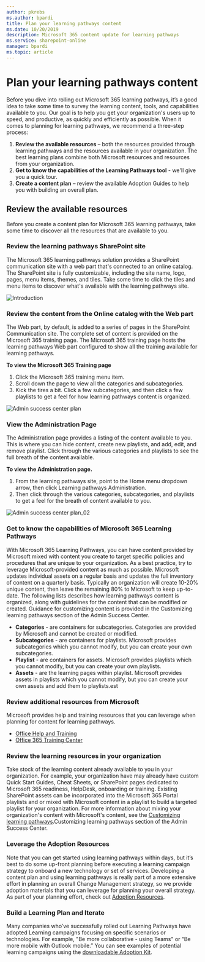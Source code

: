 ```yaml
---
author: pkrebs
ms.author: bpardi
title: Plan your learning pathways content
ms.date: 10/20/2019
description: Microsoft 365 content update for learning pathways
ms.service: sharepoint-online
manager: bpardi
ms.topic: article
---
```


# Plan your learning pathways content
Before you dive into rolling out Microsoft 365 learning pathways, it’s a good idea to take some time to survey the learning content, tools, and capabilities available to you. Our goal is to help you get your organization's users up to speed, and productive, as quickly and efficiently as possible. When it comes to planning for learning pathways, we recommend a three-step process:

1. **Review the available resources** – both the resources provided through learning pathways and the resources available in your organization. The best learning plans combine both Microsoft resources and resources from your organization.
2. **Get to know the capabilities of the Learning Pathways tool** - we'll give you a quick tour. 
3. **Create a content plan** – review the available Adoption Guides to help you with building an overall plan.

## Review the available resources
Before you create a content plan for Microsoft 365 learning pathways, take some time to discover all the resources that are available to you.  

### Review the learning pathways SharePoint site
The Microsoft 365 learning pathways solution provides a SharePoint communication site with a web part that's connected to an online catalog. The SharePoint site is fully customizable, including the site name, logo, pages, menu items, themes, and tiles. Take some time to click the tiles and menu items to discover what's available with the learning pathways site.

![Introduction](media/cg-introducing.png)

### Review the content from the Online catalog with the Web part
The Web part, by default, is added to a series of pages in the SharePoint Communication site. The complete set of content is provided on the Microsoft 365 training page. The Microsoft 365 training page hosts the learning pathways Web part configured to show all the training available for learning pathways. 

**To view the Microsoft 365 Training page**
1. Click the Microsoft 365 training menu item. 
1. Scroll down the page to view all the categories and subcategories.
2. Kick the tires a bit. Click a few subcategories, and then click a few playlists to get a feel for how learning pathways content is organized. 

![Admin success center plan](media/cg-adminsuccesscenterplan_01.png)

### View the Administration Page
The Administration page provides a listing of the content available to you. This is where you can hide content, create new playlists, and add, edit, and remove playlist. Click through the various categories and playlists to see the full breath of the content available. 

**To view the Administration page.**
1. From the learning pathways site, point to the Home menu dropdown arrow, then click Learning pathways Administration.  
2. Then click through the various categories, subcategories, and playlists to get a feel for the breath of content available to you. 

![Admin success center plan_02](media/cg-adminsuccesscenterplan_02.png)

### Get to know the capabilities of Microsoft 365 Learning Pathways
With Microsoft 365 Learning Pathways, you can have content provided by Microsoft mixed with content you create to target specific policies and procedures that are unique to your organization. As a best practice, try to leverage Microsoft-provided content as much as possible. Microsoft updates individual assets on a regular basis and updates the full inventory of content on a quarterly basis. Typically an organization will create 10-20% unique content, then leave the remaining 80% to Microsoft to keep up-to-date. The following lists describes how learning pathways content is organized, along with guidelines for the content that can be modified or created. Guidance for customizing content is provided in the Customizing learning pathways section of the Admin Success Center.

- **Categories** - are containers for subcategories. Categories are provided by Microsoft and cannot be created or modified.
- **Subcategories** - are containers for playlists. Microsoft provides subcategories which you cannot modify, but you can create your own subcategories. 
- **Playlist** - are containers for assets. Microsoft provides playlists which you cannot modify, but you can create your own playlists.  
- **Assets** - are the learning pages within playlist. Microsoft provides assets in playlists which you cannot modify, but you can create your own assets and add them to playlists.est

### Review additional resources from Microsoft
Microsoft provides help and training resources that you can leverage when planning for content for learning pathways.  

-  [Office Help and Training](https://support.office.com)
-  [Office 365 Training Center](https://support.office.com/office-training-center)

### Review the learning resources in your organization
Take stock of the learning content already available to you in your organization.
For example, your organization have may already have custom Quick Start Guides, Cheat Sheets, or SharePoint pages dedicated to Microsoft 365 readiness, HelpDesk, onboarding or training. Existing SharePoint assets can be incorporated into the Microsoft 365 Portal playlists and or mixed with Microsoft content in a playlist to build a targeted playlist for your organization. For more information about mixing your organization's content with Microsoft's content, see the [Customizing learning pathways](custom_overview.md).Customizing learning pathways section of the Admin Success Center.

### Leverage the Adoption Resources
Note that you can get started using learning pathways within days, but it’s best to do some up-front planning before executing a learning campaign strategy to onboard a new technology or set of services. Developing a content plan and using learning pathways is really part of a more extensive effort in planning an overall Change Management strategy, so we provide adoption materials that you can leverage for planning your overall strategy. As part of your planning effort, check out [Adoption Resources](https://resources.techcommunity.microsoft.com/adoption/).

### Build a Learning Plan and Iterate 
Many companies who’ve successfully rolled out Learning Pathways have adopted Learning campaigns focusing on specific scenarios or technologies. For example, "Be more collaborative - using Teams" or “Be more mobile with Outlook mobile.” You can see examples of potential learning campaigns using the [downloadable Adoption Kit](https://teamworktools.azurewebsites.net/m365lp/m365lpadoptionkit.zip).


 
